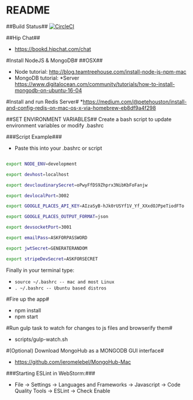 # README #

##Build Status##
[![CircleCI](https://circleci.com/gh/BookdOrg/bookdweb/tree/development.svg?style=svg)](https://circleci.com/gh/BookdOrg/bookdweb/tree/development)

##Hip Chat##
* https://bookd.hipchat.com/chat

#Install NodeJS & MongoDB#
##OSX##
* Node tutorial: http://blog.teamtreehouse.com/install-node-js-npm-mac
* MongoDB tutorial: 
*Server https://www.digitalocean.com/community/tutorials/how-to-install-mongodb-on-ubuntu-16-04

#Install and run Redis Server#
*https://medium.com/@petehouston/install-and-config-redis-on-mac-os-x-via-homebrew-eb8df9a4f298

##SET ENVIRONMENT VARIABLES##
Create a bash script to update environment variables or modify .bashrc

###Script Example###

* Paste this into your .bashrc or script

```bash

export NODE_ENV=development

export devhost=localhost

export devcloudinarySecret=oPwyFfDS9Zhprx3NibKbFoFanjw

export devlocalPort=3002

export GOOGLE_PLACES_API_KEY=AIzaSyB-hJk0rUSYf1V_Yf_XXxdOJPpeTiodFTo

export GOOGLE_PLACES_OUTPUT_FORMAT=json

export devsocketPort=3001

export emailPass=ASKFORPASSWORD

export jwtSecret=GENERATERANDOM

export stripeDevSecret=ASKFORSECRET

```

Finally in your terminal type:

* `source ~/.bashrc -- mac and most Linux`
* `. ~/.bashrc -- Ubuntu based distros`

#Fire up the app#
* npm install
* npm start

#Run gulp task to watch for changes to js files and browserify them#
* scripts/gulp-watch.sh

#(Optional) Download MongoHub as a MONGODB GUI interface#
* https://github.com/jeromelebel/MongoHub-Mac

###Starting ESLint in WebStorm:###
* File -> Settings -> Languages and Frameworks -> Javascript -> Code Quality Tools -> ESLint -> Check Enable
